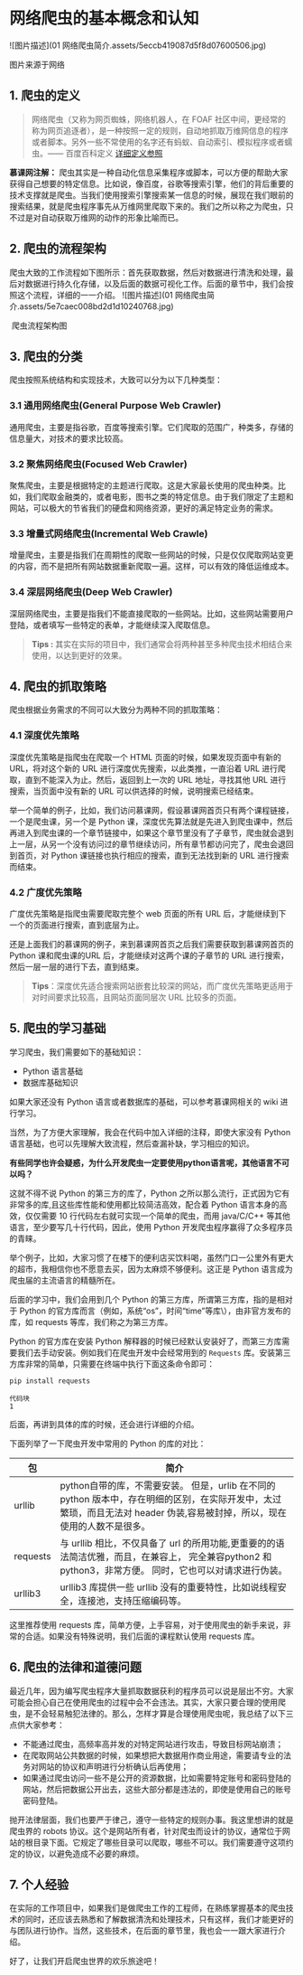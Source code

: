 # 网络爬虫的基本概念和认知

![图片描述](01 网络爬虫简介.assets/5eccb419087d5f8d07600506.jpg)

图片来源于网络



## 1. 爬虫的定义

> 网络爬虫（又称为网页蜘蛛，网络机器人，在 FOAF 社区中间，更经常的称为网页追逐者），是一种按照一定的规则，自动地抓取万维网信息的程序或者脚本。另外一些不常使用的名字还有蚂蚁、自动索引、模拟程序或者蠕虫。—— 百度百科定义 [详细定义参照](https://baike.baidu.com/item/网络爬虫/5162711?fr=aladdin)

**慕课网注解：**  爬虫其实是一种自动化信息采集程序或脚本，可以方便的帮助大家获得自己想要的特定信息。比如说，像百度，谷歌等搜索引擎，他们的背后重要的技术支撑就是爬虫。当我们使用搜索引擎搜索某一信息的时候，展现在我们眼前的搜索结果，就是爬虫程序事先从万维网里爬取下来的。我们之所以称之为爬虫，只不过是对自动获取万维网的动作的形象比喻而已。



## 2. 爬虫的流程架构

爬虫大致的工作流程如下图所示：首先获取数据，然后对数据进行清洗和处理，最后对数据进行持久化存储，以及后面的数据可视化工作。后面的章节中，我们会按照这个流程，详细的一一介绍。
 ![图片描述](01 网络爬虫简介.assets/5e7caec008bd2d1d10240768.jpg)

​        爬虫流程架构图



## 3. 爬虫的分类

爬虫按照系统结构和实现技术，大致可以分为以下几种类型：



### 3.1 通用网络爬虫(General Purpose Web Crawler)

通用爬虫，主要是指谷歌，百度等搜索引擎。它们爬取的范围广，种类多，存储的信息量大，对技术的要求比较高。



### 3.2 聚焦网络爬虫(Focused Web Crawler)

聚焦爬虫，主要是根据特定的主题进行爬取。这是大家最长使用的爬虫种类。比如，我们爬取金融类的，或者电影，图书之类的特定信息。由于我们限定了主题和网站，可以极大的节省我们的硬盘和网络资源，更好的满足特定业务的需求。



### 3.3 增量式网络爬虫(Incremental Web Crawle)

增量爬虫，主要是指我们在周期性的爬取一些网站的时候，只是仅仅爬取网站变更的内容，而不是把所有网站数据重新爬取一遍。这样，可以有效的降低运维成本。



### 3.4 深层网络爬虫(Deep Web Crawler)

深层网络爬虫，主要是指我们不能直接爬取的一些网站。比如，这些网站需要用户登陆，或者填写一些特定的表单，才能继续深入爬取信息。

> **Tips :** 其实在实际的项目中，我们通常会将两种甚至多种爬虫技术相结合来使用，以达到更好的效果。



## 4. 爬虫的抓取策略

爬虫根据业务需求的不同可以大致分为两种不同的抓取策略：



### 4.1 深度优先策略

深度优先策略是指爬虫在爬取一个 HTML  页面的时候，如果发现页面中有新的 URL，将对这个新的 URL 进行深度优先搜索，以此类推，一直沿着 URL  进行爬取，直到不能深入为止。然后，返回到上一次的 URL 地址，寻找其他 URL 进行搜索，当页面中没有新的 URL  可以供选择的时候，说明搜索已经结束。

举一个简单的例子，比如，我们访问慕课网，假设慕课网首页只有两个课程链接，一个是爬虫课，另一个是 Python  课，深度优先算法就是先进入到爬虫课中，然后再进入到爬虫课的一个章节链接中，如果这个章节里没有了子章节，爬虫就会退到上一层，从另一个没有访问过的章节继续访问，所有章节都访问完了，爬虫会退回到首页，对 Python 课链接也执行相应的搜索，直到无法找到新的 URL 进行搜索而结束。



### 4.2 广度优先策略

广度优先策略是指爬虫需要爬取完整个 web 页面的所有 URL 后，才能继续到下一个的页面进行搜索，直到底层为止。

还是上面我们的慕课网的例子，来到慕课网首页之后我们需要获取到慕课网首页的 Python 课和爬虫课的URL 后，才能继续对这两个课的子章节的 URL 进行搜索，然后一层一层的进行下去，直到结束。

> **Tips**：深度优先适合搜索网站嵌套比较深的网站，而广度优先策略更适用于对时间要求比较高，且网站页面同层次 URL 比较多的页面。



## 5. 爬虫的学习基础

学习爬虫，我们需要如下的基础知识：

- Python 语言基础
- 数据库基础知识

如果大家还没有 Python 语言或者数据库的基础，可以参考慕课网相关的 wiki 进行学习。

当然，为了方便大家理解，我会在代码中加入详细的注释，即使大家没有 Python 语言基础，也可以先理解大致流程，然后查漏补缺，学习相应的知识。

**有些同学也许会疑惑，为什么开发爬虫一定要使用python语言呢，其他语言不可以吗？**

这就不得不说 Python 的第三方的库了，Python  之所以那么流行，正式因为它有非常多的库,且这些库性能和使用都比较简洁高效，配合着 Python 语言本身的高效，仅仅需要 10  行代码左右就可实现一个简单的爬虫，而用 java/C/C++ 等其他语言，至少要写几十行代码，因此，使用 Python  开发爬虫程序赢得了众多程序员的青睐。

举个例子，比如，大家习惯了在楼下的便利店买饮料喝，虽然门口一公里外有更大的超市，我相信你也不愿意去买，因为太麻烦不够便利。这正是 Python 语言成为爬虫届的主流语言的精髓所在。

后面的学习中，我们会用到几个 Python 的第三方库，所谓第三方库，指的是相对于 Python 的官方库而言（例如，系统“os”，时间“time”等库\），由非官方发布的库，如 requests 等库，我们称之为第三方库。

Python 的官方库在安装 Python 解释器的时候已经默认安装好了，而第三方库需要我们去手动安装。例如我们在爬虫开发中会经常用到的 `Requests` 库。安装第三方库非常的简单，只需要在终端中执行下面这条命令即可：

```shell
pip install requests
                                                                                            代码块                                                                                1
```

后面，再讲到具体的库的时候，还会进行详细的介绍。

下面列举了一下爬虫开发中常用的 Python 的库的对比：

| 包       | 简介                                                         |
| -------- | ------------------------------------------------------------ |
| urllib   | python自带的库，不需要安装。 但是，urlib 在不同的 python 版本中，存在明细的区别，在实际开发中，太过繁琐，而且无法对 header 伪装,容易被封掉，所以，现在使用的人数不是很多。 |
| requests | 与 urllib 相比，不仅具备了 url 的所用功能,更重要的的语法简洁优雅，而且，在兼容上， 完全兼容python2 和 python3，非常方便。 同时，它也可以对请求进行伪装。 |
| urllib3  | urllib3 库提供一些 urllib 没有的重要特性，比如说线程安全，连接池，支持压缩编码等。 |

这里推荐使用 requests 库，简单方便，上手容易，对于使用爬虫的新手来说，非常的合适。如果没有特殊说明，我们后面的课程默认使用 requests 库。



## 6. 爬虫的法律和道德问题

最近几年，因为编写爬虫程序大量抓取数据获利的程序员可以说是层出不穷。大家可能会担心自己在使用爬虫的过程中会不会违法。其实，大家只要合理的使用爬虫，是不会轻易触犯法律的。那么，怎样才算是合理使用爬虫呢，我总结了以下三点供大家参考：

- 不能通过爬虫，高频率高并发的对特定网站进行攻击，导致目标网站崩溃；
- 在爬取网站公共数据的时候，如果想把大数据用作商业用途，需要请专业的法务对网站的协议和声明进行分析确认后再使用；
- 如果通过爬虫访问一些不是公开的资源数据，比如需要特定账号和密码登陆的网站，然后把数据公开出去，这些大部分都是违法的，即使是使用自己的账号密码登陆。

抛开法律层面，我们也要严于律己，遵守一些特定的规则办事。我这里想讲的就是爬虫界的 robots  协议。这个是网站所有者，针对爬虫而设计的协议，通常位于网站的根目录下面。它规定了哪些目录可以爬取，哪些不可以。我们需要遵守这项约定的协议，以避免造成不必要的麻烦。



## 7. 个人经验

在实际的工作项目中，如果我们是做爬虫工作的工程师，在熟练掌握基本的爬虫技术的同时，还应该去熟悉和了解数据清洗和处理技术，只有这样，我们才能更好的与团队进行协作。当然，这些技术，在后面的章节里，我也会一一跟大家进行介绍。

好了，让我们开启爬虫世界的欢乐旅途吧！
